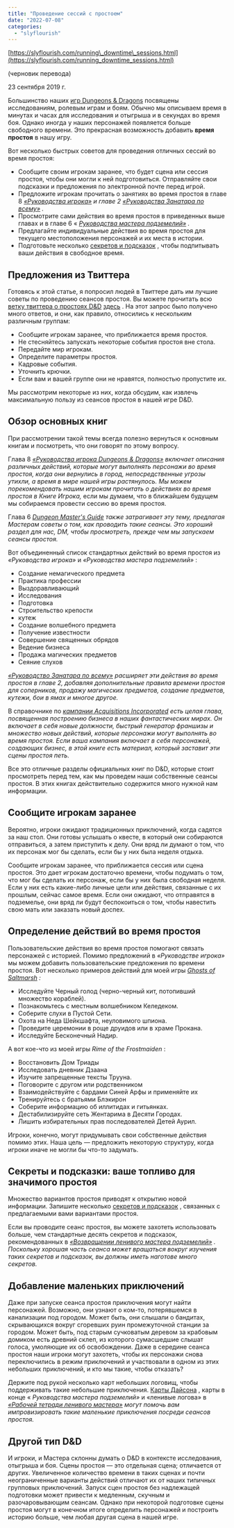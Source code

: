 ```yaml
---
title: "Проведение сессий с простоем"
date: "2022-07-08"
categories: 
  - "slyflourish"
---
```


[https://slyflourish.com/running\_downtime\_sessions.html](https://slyflourish.com/running_downtime_sessions.html)

(черновик перевода)

23 сентября 2019 г.

Большинство наших [игр Dungeons & Dragons](https://www.amazon.com/Players-Handbook-Dungeons-Dragons-Wizards/dp/0786965606/ref=as_sl_pc_ss_til?tag=slyflourish-20&linkCode=w01&linkId=BRA3KRG36IN5H3YC&creativeASIN=0786965606) посвящены исследованиям, ролевым играм и боям. Обычно мы описываем время в минутах и часах для исследования и отыгрыша и в секундах во время боя. Однако иногда у наших персонажей появляется больше свободного времени. Это прекрасная возможность добавить **время простоя** в нашу игру.

Вот несколько быстрых советов для проведения отличных сессий во время простоя:

- Сообщите своим игрокам заранее, что будет сцена или сессия простоя, чтобы они могли к ней подготовиться. Отправляйте свои подсказки и предложения по электронной почте перед игрой.
- Предложите игрокам прочитать о занятиях во время простоя в главе 8 [_«Руководства игрока»_](https://www.amazon.com/Players-Handbook-Dungeons-Dragons-Wizards/dp/0786965606/ref=as_sl_pc_ss_til?tag=slyflourish-20&linkCode=w01&linkId=BRA3KRG36IN5H3YC&creativeASIN=0786965606) _и главе 2 [«Руководства Занатара по всему»](http://amzn.to/2AAyMYa) ._
- Просмотрите сами действия во время простоя в приведенных выше главах и в главе 6 « [_Руководства мастера подземелий»_](https://www.amazon.com/Dungeon-Masters-Guide-Core-Rulebook/dp/0786965622/ref=as_sl_pc_ss_til?tag=slyflourish-20&linkCode=w01&linkId=5UQGH4F76XZIJEU2&creativeASIN=0786965622) _._
- Предлагайте индивидуальные действия во время простоя для текущего местоположения персонажей и их места в истории.
- Подготовьте несколько [секретов и подсказок](https://slyflourish.com/sharing_secrets.html) , чтобы подпитывать ваши действия в свободное время.

## Предложения из Твиттера

Готовясь к этой статье, я попросил людей в Твиттере дать им лучшие советы по проведению сеансов простоя. Вы можете прочитать всю [ветку твиттера о простоях D&D](https://twitter.com/SlyFlourish/status/1161823934968401921) [здесь](https://twitter.com/SlyFlourish/status/1161823934968401921) . На этот запрос было получено много ответов, и они, как правило, относились к нескольким различным группам:

- Сообщите игрокам заранее, что приближается время простоя.
- Не стесняйтесь запускать некоторые события простоя вне стола.
- Передайте мир игрокам.
- Определите параметры простоя.
- Кадровые события.
- Уточнить крючки.
- Если вам и вашей группе они не нравятся, полностью пропустите их.

Мы рассмотрим некоторые из них, когда обсудим, как извлечь максимальную пользу из сеансов простоя в нашей игре D&D.

## Обзор основных книг

При рассмотрении такой темы всегда полезно вернуться к основным книгам и посмотреть, что они говорят по этому вопросу.

Глава 8 [_«Руководства игрока Dungeons & Dragons»_](https://www.amazon.com/Players-Handbook-Dungeons-Dragons-Wizards/dp/0786965606/ref=as_sl_pc_ss_til?tag=slyflourish-20&linkCode=w01&linkId=BRA3KRG36IN5H3YC&creativeASIN=0786965606) _включает описания различных действий, которые могут выполнять персонажи во время простоя, когда они вернулись в город, непосредственные угрозы утихли, а время в мире нашей игры растянулось. Мы можем порекомендовать нашим игрокам прочитать о действиях во время простоя в Книге Игрока,_ если мы думаем, что в ближайшем будущем мы собираемся провести сессию во время простоя.

Глава 6 [_Dungeon Master's Guide_](https://www.amazon.com/Dungeon-Masters-Guide-Core-Rulebook/dp/0786965622/ref=as_sl_pc_ss_til?tag=slyflourish-20&linkCode=w01&linkId=5UQGH4F76XZIJEU2&creativeASIN=0786965622) _также затрагивает эту тему, предлагая Мастерам советы о том, как проводить такие сеансы. Это хороший раздел для нас, DM, чтобы просмотреть, прежде чем мы запускаем сеансы простоя._

Вот объединенный список стандартных действий во время простоя из _«Руководства игрока»_ и _«Руководства мастера подземелий»_ :

- Создание немагического предмета
- Практика профессии
- Выздоравливающий
- Исследования
- Подготовка
- Строительство крепости
- кутеж
- Создание волшебного предмета
- Получение известности
- Совершение священных обрядов
- Ведение бизнеса
- Продажа магических предметов
- Сеяние слухов

[_«Руководство Занатара по всему»_](http://amzn.to/2AAyMYa) _расширяет эти действия во время простоя в главе 2, добавляя дополнительные правила времени простоя для соперников, продажу магических предметов, создание предметов, кутежи, бои в ямах и многое другое._

В справочнике по [_кампании Acquisitions Incorporated_](https://amzn.to/2kypIQq) _есть целая глава, посвященная построению бизнеса в наших фантастических мирах. Он включает в себя новые должности, быстрый генератор франшизы и множество новых действий, которые персонажи могут выполнять во время простоя. Если ваша кампания включает в себя персонажей, создающих бизнес, в этой книге есть материал, который заставит эти сцены простоя петь._

Все это отличные разделы официальных книг по D&D, которые стоит просмотреть перед тем, как мы проведем наши собственные сеансы простоя. В этих книгах действительно содержится много нужной нам информации.

## Сообщите игрокам заранее

Вероятно, игроки ожидают традиционных приключений, когда садятся за наш стол. Они готовы услышать о квесте, в который они собираются отправиться, а затем приступить к делу. Они вряд ли думают о том, что их персонаж мог бы сделать, если бы у них была неделя отдыха.

Сообщите игрокам заранее, что приближается сессия или сцена простоя. Это дает игрокам достаточно времени, чтобы подумать о том, что мог бы сделать их персонаж, если бы у них была свободная неделя. Если у них есть какие-либо личные цели или действия, связанные с их прошлым, сейчас самое время. Если они ожидают, что отправятся в подземелье, они вряд ли будут беспокоиться о том, чтобы навестить свою мать или заказать новый доспех.

## Определение действий во время простоя

Пользовательские действия во время простоя помогают связать персонажей с историей. Помимо предложений в _«Руководстве игрока»_ мы можем добавить пользовательские предложения по времени простоя. Вот несколько примеров действий для моей игры [_Ghosts of Saltmarsh_](https://amzn.to/31Fh1DY) _:_

- Исследуйте Черный голод (черно-черный кит, потопивший множество кораблей).
- Познакомьтесь с местным волшебником Келедеком.
- Соберите слухи в Пустой Сети.
- Охота на Неда Шейкшафта, неуловимого шпиона.
- Проведите церемонии в роще друидов или в храме Прокана.
- Исследуйте Бесконечный Надир.

А вот кое-что из моей игры _Rime of the Frostmaiden_ :

- Восстановить Дом Триады
- Исследовать дневник Дзаана
- Изучите запрещенные тексты Трууна.
- Поговорите с другом или родственником
- Взаимодействуйте с бардами Синей Арфы и применяйте их
- Тренируйтесь с братьями Блэкирон
- Соберите информацию об иллитидах и гитьянках.
- Дестабилизируйте сеть Жентарима в Десяти Городах.
- Лишить избирательных прав последователей Детей Аурил.

Игроки, конечно, могут придумывать свои собственные действия помимо этих. Наша цель — предложить некоторую структуру, когда игроки иначе не могли бы что-то задумать.

## Секреты и подсказки: ваше топливо для значимого простоя

Множество вариантов простоя приводят к открытию новой информации. Запишите несколько [секретов и подсказок](https://slyflourish.com/sharing_secrets.html) , связанных с предлагаемыми вами вариантами простоя.

Если вы проводите сеанс простоя, вы можете захотеть использовать больше, чем стандартные десять секретов и подсказок, рекомендованных в [_«Возвращении ленивого мастера подземелий»_](https://slyflourish.com/returnofthelazydm/index.html) _. Поскольку хорошая часть сеанса может вращаться вокруг изучения таких секретов и подсказок, вы должны иметь наготове много секретов._

## Добавление маленьких приключений

Даже при запуске сеанса простоя приключения могут найти персонажей. Возможно, они узнают о ком-то, потерявшемся в канализации под городом. Может быть, они слышали о бандитах, скрывающихся вокруг сгоревших руин промежуточной станции за городом. Может быть, под старым сучковатым деревом за крабовым домиком есть древний склеп, из которого сумасшедшие слышат голоса, умоляющие их об освобождении. Даже в середине сеанса простоя наши игроки могут захотеть, чтобы их персонажи снова переключились в режим приключений и участвовали в одном из этих небольших приключений, и кто мы такие, чтобы отказать?

Держите под рукой несколько карт небольших логовищ, чтобы поддерживать такие небольшие приключения. [Карты Дайсона](https://dysonlogos.blog/maps/) , карты в конце « _Руководства мастера подземелий»_ и «ленивые логова» в [_«Рабочей тетради ленивого мастера»_](https://slyflourish.com/lazydmsworkbook/) _могут помочь вам импровизировать такие маленькие приключения посреди сеансов простоя._

## Другой тип D&D

И игроки, и Мастера склонны думать о D&D в контексте исследования, отыгрыша и боя. Сцены простоя — это отдельная сцена; отличается от других. Увеличенное количество времени в таких сценах и почти неограниченные варианты действий отличают их от наших типичных групповых приключений. Запуск сцен простоя без надлежащей подготовки может привести к медленным, скучным и разочаровывающим сеансам. Однако при некоторой подготовке сцены простоя могут в конечном итоге определить персонажей и построить историю больше, чем любая другая сцена в нашей игре.
